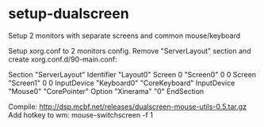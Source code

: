 # setup-dualscreen
Setup 2 monitors with separate screens and common mouse/keyboard

Setup xorg.conf to 2 monitors config.
Remove "ServerLayout" section and create xorg.conf.d/90-main.conf: 

Section "ServerLayout"
	Identifier     "Layout0"
	Screen      0  "Screen0" 0 0
	Screen         "Screen1" 0 0
	InputDevice    "Keyboard0" "CoreKeyboard"
	InputDevice    "Mouse0" "CorePointer"
	Option         "Xinerama" "0"
EndSection

Compile: http://dsp.mcbf.net/releases/dualscreen-mouse-utils-0.5.tar.gz
Add hotkey to wm: mouse-switchscreen -f 1 
